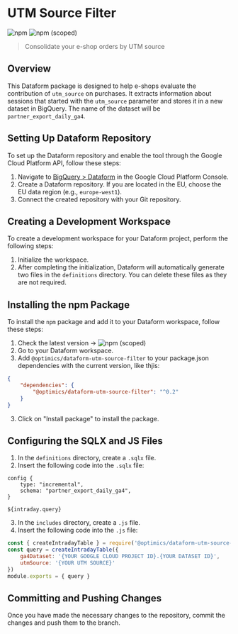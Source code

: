 # UTM Source Filter

![npm](https://img.shields.io/npm/dm/%40optimics/dataform-utm-source-filter)
![npm (scoped)](https://img.shields.io/npm/v/%40optimics/dataform-utm-source-filter)

> Consolidate your e-shop orders by UTM source

## Overview

This Dataform package is designed to help e-shops evaluate the contribution of
`utm_source` on purchases. It extracts information about sessions that started
with the `utm_source` parameter and stores it in a new dataset in BigQuery. The
name of the dataset will be `partner_export_daily_ga4`.

## Setting Up Dataform Repository

To set up the Dataform repository and enable the tool through the Google Cloud
Platform API, follow these steps:

1. Navigate to [BigQuery >
   Dataform](https://console.cloud.google.com/bigquery/dataform) in the Google
Cloud Platform Console.
2. Create a Dataform repository. If you are located in the EU, choose the EU
   data region (e.g., `europe-west1`).
3. Connect the created repository with your Git repository.

## Creating a Development Workspace

To create a development workspace for your Dataform project, perform the
following steps:

1. Initialize the workspace.
2. After completing the initialization, Dataform will automatically generate
   two files in the `definitions` directory. You can delete these files as they
   are not required.

## Installing the npm Package

To install the `npm` package and add it to your Dataform workspace, follow
these steps:

1. Check the latest version -> ![npm
   (scoped)](https://img.shields.io/npm/v/%40optimics/dataform-utm-source-filter)
2. Go to your Dataform workspace.
2. Add `@optimics/dataform-utm-source-filter` to your package.json dependencies
   with the current version, like thjis:

```json
{
    "dependencies": {
        "@optimics/dataform-utm-source-filter": "^0.2"
    }
}
```

3. Click on "Install package" to install the package.

## Configuring the SQLX and JS Files

1. In the `definitions` directory, create a `.sqlx` file.
2. Insert the following code into the `.sqlx` file:

```sqlx
config {
    type: "incremental",
    schema: "partner_export_daily_ga4",
}

${intraday.query}
```

3. In the `includes` directory, create a `.js` file.
4. Insert the following code into the `.js` file:

```javascript
const { createIntradayTable } = require('@optimics/dataform-utm-source-filter')
const query = createIntradayTable({
    ga4Dataset: '{YOUR GOOGLE CLOUD PROJECT ID}.{YOUR DATASET ID}',
    utmSource: '{YOUR UTM SOURCE}'
})
module.exports = { query }
```

## Committing and Pushing Changes

Once you have made the necessary changes to the repository, commit the changes
and push them to the branch.
